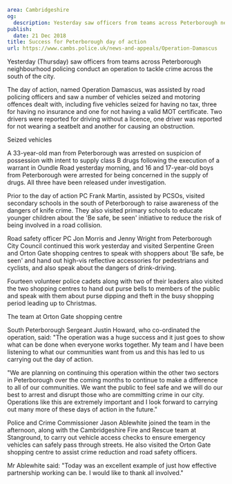 ```yaml
area: Cambridgeshire
og:
  description: Yesterday saw officers from teams across Peterborough neighbourhood policing conduct an operation to tackle crime across the south of the city.
publish:
  date: 21 Dec 2018
title: Success for Peterborough day of action
url: https://www.cambs.police.uk/news-and-appeals/Operation-Damascus
```

Yesterday (Thursday) saw officers from teams across Peterborough neighbourhood policing conduct an operation to tackle crime across the south of the city.

The day of action, named Operation Damascus, was assisted by road policing officers and saw a number of vehicles seized and motoring offences dealt with, including five vehicles seized for having no tax, three for having no insurance and one for not having a valid MOT certificate. Two drivers were reported for driving without a licence, one driver was reported for not wearing a seatbelt and another for causing an obstruction.

Seized vehicles

A 33-year-old man from Peterborough was arrested on suspicion of possession with intent to supply class B drugs following the execution of a warrant in Oundle Road yesterday morning, and 16 and 17-year-old boys from Peterborough were arrested for being concerned in the supply of drugs. All three have been released under investigation.

Prior to the day of action PC Frank Martin, assisted by PCSOs, visited secondary schools in the south of Peterborough to raise awareness of the dangers of knife crime. They also visited primary schools to educate younger children about the 'Be safe, be seen' initiative to reduce the risk of being involved in a road collision.

Road safety officer PC Jon Morris and Jenny Wright from Peterborough City Council continued this work yesterday and visited Serpentine Green and Orton Gate shopping centres to speak with shoppers about 'Be safe, be seen' and hand out high-vis reflective accessories for pedestrians and cyclists, and also speak about the dangers of drink-driving.

Fourteen volunteer police cadets along with two of their leaders also visited the two shopping centres to hand out purse bells to members of the public and speak with them about purse dipping and theft in the busy shopping period leading up to Christmas.

The team at Orton Gate shopping centre

South Peterborough Sergeant Justin Howard, who co-ordinated the operation, said: "The operation was a huge success and it just goes to show what can be done when everyone works together. My team and I have been listening to what our communities want from us and this has led to us carrying out the day of action.

"We are planning on continuing this operation within the other two sectors in Peterborough over the coming months to continue to make a difference to all of our communities. We want the public to feel safe and we will do our best to arrest and disrupt those who are committing crime in our city. Operations like this are extremely important and I look forward to carrying out many more of these days of action in the future."

Police and Crime Commissioner Jason Ablewhite joined the team in the afternoon, along with the Cambridgeshire Fire and Rescue team at Stanground, to carry out vehicle access checks to ensure emergency vehicles can safely pass through streets. He also visited the Orton Gate shopping centre to assist crime reduction and road safety officers.

Mr Ablewhite said: "Today was an excellent example of just how effective partnership working can be. I would like to thank all involved."
